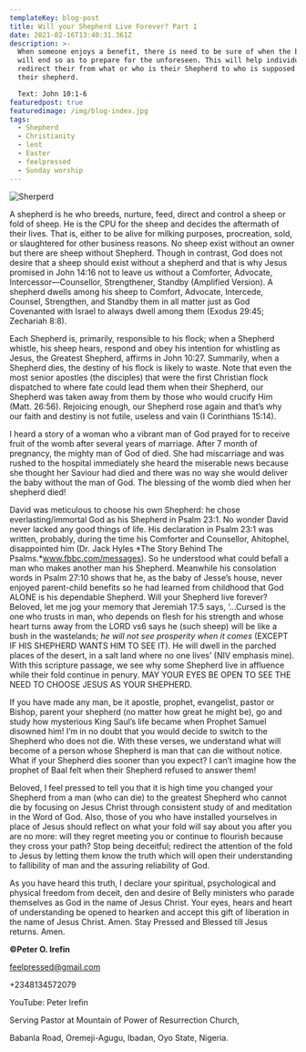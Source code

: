 ```yaml
---
templateKey: blog-post
title: Will your Shepherd Live Forever? Part 1
date: 2021-02-16T13:40:31.361Z
description: >-
  When someone enjoys a benefit, there is need to be sure of when the benefit
  will end so as to prepare for the unforeseen. This will help individuals to
  redirect their from what or who is their Shepherd to who is supposed to be
  their shepherd.

  Text: John 10:1-6
featuredpost: true
featuredimage: /img/blog-index.jpg
tags:
  - Shepherd
  - Christianity
  - lent
  - Easter
  - feelpressed
  - Sunday worship
---
```



![Sherperd](/img/blog-index.jpg)

A shepherd is he who breeds, nurture, feed, direct and control a sheep or fold of sheep. He is the CPU for the sheep and decides the aftermath of their lives. That is, either to be alive for milking purposes, procreation, sold, or slaughtered for other business reasons. No sheep exist without an owner but there are sheep without Shepherd. Though in contrast, God does not desire that a sheep should exist without a shepherd and that is why Jesus promised in John 14:16 not to leave us without a Comforter, Advocate, Intercessor—Counsellor, Strengthener, Standby (Amplified Version). A shepherd dwells among his sheep to Comfort, Advocate, Intercede, Counsel, Strengthen, and Standby them in all matter just as God Covenanted with Israel to always dwell among them (Exodus 29:45; Zechariah 8:8).

Each Shepherd is, primarily, responsible to his flock; when a Shepherd whistle, his sheep hears, respond and obey his intention for whistling as Jesus, the Greatest Shepherd, affirms in John 10:27. Summarily, when a Shepherd dies, the destiny of his flock is likely to waste. Note that even the most senior apostles (the disciples) that were the first Christian flock dispatched to where fate could lead them when their Shepherd, our Shepherd was taken away from them by those who would crucify Him (Matt. 26:56). Rejoicing enough, our Shepherd rose again and that’s why our faith and destiny is not futile, useless and vain (I Corinthians 15:14).

I heard a story of a woman who a vibrant man of God prayed for to receive fruit of the womb after several years of marriage. After 7 month of pregnancy, the mighty man of God of died. She had miscarriage and was rushed to the hospital immediately she heard the miserable news because she thought her Saviour had died and there was no way she would deliver the baby without the man of God. The blessing of the womb died when her shepherd died!

David was meticulous to choose his own Shepherd: he chose everlasting/immortal God as his Shepherd in Psalm 23:1. No wonder David never lacked any good things of life. His declaration in Psalm 23:1 was written, probably, during the time his Comforter and Counsellor, Ahitophel, disappointed him (Dr. Jack Hyles *The Story Behind The Psalms.*www.fbbc.com/messages). So he understood what could befall a man who makes another man his Shepherd. Meanwhile his consolation words in Psalm 27:10 shows that he, as the baby of Jesse’s house, never enjoyed parent-child benefits so he had learned from childhood that God ALONE is his dependable Shepherd. Will your Shepherd live forever? Beloved, let me jog your memory that Jeremiah 17:5 says, ‘…Cursed is the one who trusts in man, who depends on flesh for his strength and whose heart turns away from the LORD vs6 says he (such sheep) will be like a bush in the wastelands; *he will not see prosperity when it comes* (EXCEPT IF HIS SHEPHERD WANTS HIM TO SEE IT). He will dwell in the parched places of the desert, in a salt land where no one lives’ (NIV emphasis mine). With this scripture passage, we see why some Shepherd live in affluence while their fold continue in penury. MAY YOUR EYES BE OPEN TO SEE THE NEED TO CHOOSE JESUS AS YOUR SHEPHERD.

If you have made any man, be it apostle, prophet, evangelist, pastor or Bishop, parent your shepherd (no matter how great he might be), go and study how mysterious King Saul’s life became when Prophet Samuel disowned him! I’m in no doubt that you would decide to switch to the Shepherd who does not die. With these verses, we understand what will become of a person whose Shepherd is man that can die without notice. What if your Shepherd dies sooner than you expect? I can’t imagine how the prophet of Baal felt when their Shepherd refused to answer them!

Beloved, I feel pressed to tell you that it is high time you changed your Shepherd from a man (who can die) to the greatest Shepherd who cannot die by focusing on Jesus Christ through consistent study of and meditation in the Word of God. Also, those of you who have installed yourselves in place of Jesus should reflect on what your fold will say about you after you are no more: will they regret meeting you or continue to flourish because they cross your path? Stop being deceitful; redirect the attention of the fold to Jesus by letting them know the truth which will open their understanding to fallibility of man and the assuring reliability of God.

As you have heard this truth, I declare your spiritual, psychological and physical freedom from deceit, den and desire of Belly ministers who parade themselves as God in the name of Jesus Christ. Your eyes, hears and heart of understanding be opened to hearken and accept this gift of liberation in the name of Jesus Christ. Amen. Stay Pressed and Blessed till Jesus returns. Amen.

**©Peter O. Irefin**

[feelpressed@gmail.com](mailto:feelpressed@gmail.com)

+2348134572079

YouTube: Peter Irefin

Serving Pastor at Mountain of Power of Resurrection Church,

Babanla Road, Oremeji-Agugu, Ibadan, Oyo State, Nigeria.
